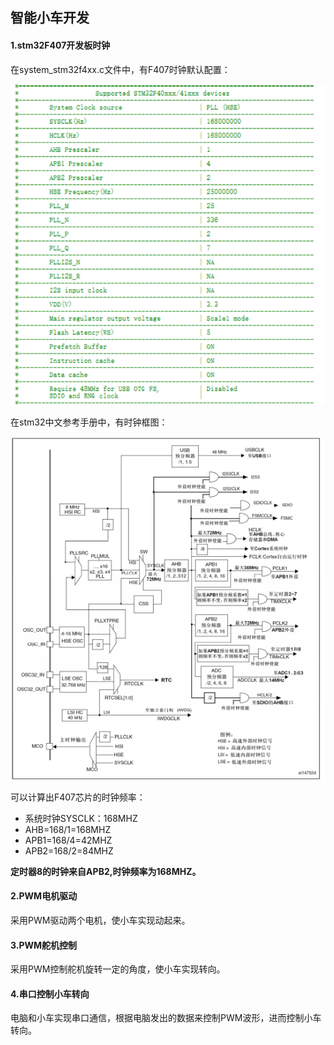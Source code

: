 ## 智能小车开发

#### 1.stm32F407开发板时钟

在system_stm32f4xx.c文件中，有F407时钟默认配置：

![F407时钟](https://raw.githubusercontent.com/yyhlovehh/yyhlovehh.github.io/master/202308201155129.png)

在stm32中文参考手册中，有时钟框图：

![时钟](https://raw.githubusercontent.com/yyhlovehh/yyhlovehh.github.io/master/202308201156244.png)

可以计算出F407芯片的时钟频率：

- 系统时钟SYSCLK：168MHZ
- AHB=168/1=168MHZ
- APB1=168/4=42MHZ
- APB2=168/2=84MHZ

**定时器8的时钟来自APB2,时钟频率为168MHZ。**

#### 2.PWM电机驱动

采用PWM驱动两个电机，使小车实现动起来。

#### 3.PWM舵机控制

采用PWM控制舵机旋转一定的角度，使小车实现转向。

#### 4.串口控制小车转向

电脑和小车实现串口通信，根据电脑发出的数据来控制PWM波形，进而控制小车转向。